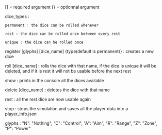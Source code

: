 [] = required argument
{} = optionnal argument

dice_types : 

    permanent : the dice can be rolled whenever

    rest : the dice can be rolled once between every rest

    unique : the dice can be rolled once

register [glyphs] [dice_name] {type(default is permanent)} : creates a new dice

roll [dice_name] : rolls the dice with that name, if the dice is unique it will be deleted, and if it is rest it will not be usable before the next rest

show : prints in the console all the dices available

delete [dice_name] : deletes the dice with that name

rest : all the rest dice are now usable again

stop : stops the simulation and saves all the player data into a player_info.json

glyphs : 
"N": "Nothing", "C": "Control", "A": "Aim", "R": "Range", "Z": "Zone", "P": "Power"